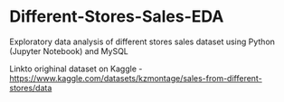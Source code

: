 # Different-Stores-Sales-EDA
 Exploratory data analysis of different stores sales dataset using Python (Jupyter Notebook) and MySQL

 Linkto orighinal dataset on Kaggle - https://www.kaggle.com/datasets/kzmontage/sales-from-different-stores/data
